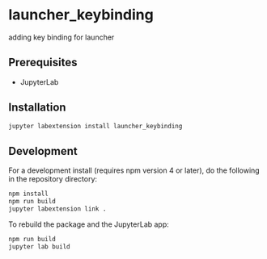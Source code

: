 # launcher_keybinding

adding key binding for launcher


## Prerequisites

* JupyterLab

## Installation

```bash
jupyter labextension install launcher_keybinding
```

## Development

For a development install (requires npm version 4 or later), do the following in the repository directory:

```bash
npm install
npm run build
jupyter labextension link .
```

To rebuild the package and the JupyterLab app:

```bash
npm run build
jupyter lab build
```


